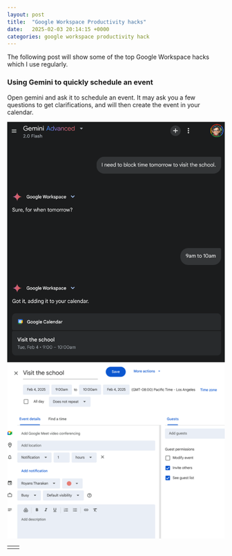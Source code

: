 ```yaml
---
layout: post
title:  "Google Workspace Productivity hacks"
date:   2025-02-03 20:14:15 +0000
categories: google workspace productivity hack
---
```

The following post will show some of the top Google Workspace hacks which I use regularly.

### Using Gemini to quickly schedule an event

Open gemini and ask it to schedule an event. It may ask you a few questions to get clarifications, and will then create the event in your calendar.

<table><tr><td>
</td>
<img src='https://raw.githubusercontent.com/royans/royans.github.io/refs/heads/main/assets/imgs/2025_02_03/gemini_example_schedule_event.png'>
<td>
</td>
<img src='https://raw.githubusercontent.com/royans/royans.github.io/refs/heads/main/assets/imgs/2025_02_03/gemini_example_schedule_event_cal.png'>
</tr>
</table>
